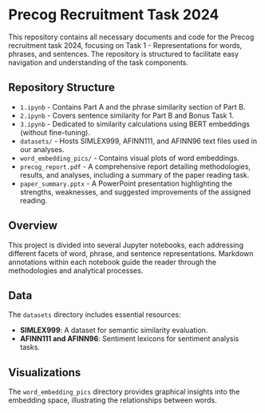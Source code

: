 # Precog Recruitment Task 2024

This repository contains all necessary documents and code for the Precog recruitment task 2024, focusing on Task 1 - Representations for words, phrases, and sentences. The repository is structured to facilitate easy navigation and understanding of the task components.

## Repository Structure

- `1.ipynb` - Contains Part A and the phrase similarity section of Part B.
- `2.ipynb` - Covers sentence similarity for Part B and Bonus Task 1.
- `3.ipynb` - Dedicated to similarity calculations using BERT embeddings (without fine-tuning).
- `datasets/` - Hosts SIMLEX999, AFINN111, and AFINN96 text files used in our analyses.
- `word_embedding_pics/` - Contains visual plots of word embeddings.
- `precog_report.pdf` - A comprehensive report detailing methodologies, results, and analyses, including a summary of the paper reading task.
- `paper_summary.pptx` - A PowerPoint presentation highlighting the strengths, weaknesses, and suggested improvements of the assigned reading.

## Overview

This project is divided into several Jupyter notebooks, each addressing different facets of word, phrase, and sentence representations. Markdown annotations within each notebook guide the reader through the methodologies and analytical processes.

## Data

The `datasets` directory includes essential resources:

- **SIMLEX999**: A dataset for semantic similarity evaluation.
- **AFINN111 and AFINN96**: Sentiment lexicons for sentiment analysis tasks.

## Visualizations

The `word_embedding_pics` directory provides graphical insights into the embedding space, illustrating the relationships between words.
